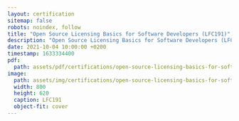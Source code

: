 ```yaml
---
layout: certification
sitemap: false
robots: noindex, follow
title: "Open Source Licensing Basics for Software Developers (LFC191)"
description: "Open Source Licensing Basics for Software Developers (LFC191)"
date: 2021-10-04 10:00:00 +0200
timestamp: 1633334400
pdf:
  path: assets/pdf/certifications/open-source-licensing-basics-for-software-developers-lfc191.pdf
image:
  path: assets/img/certifications/open-source-licensing-basics-for-software-developers-lfc191.webp
  width: 800
  height: 620
  caption: LFC191
  object-fit: cover
---
```

